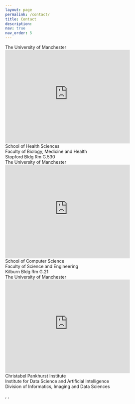 ```yaml
---
layout: page
permalink: /contact/
title: Contact
description: 
nav: true
nav_order: 5
---
```



<div class="contact_place_container">
  <div class="contact_place">
    <span class="contact_place_text1">The University of Manchester </span> <br> 
    <div class="contact_place_image">
      <iframe src="https://www.google.com/maps/embed?pb=!1m18!1m12!1m3!1d2375.304347708705!2d-2.229278881692381!3d53.463020666420874!2m3!1f0!2f0!3f0!3m2!1i1024!2i768!4f13.1!3m3!1m2!1s0x487bb18c2956deab%3A0x5d5c9fb7b45a729c!2sStopford%20Building!5e0!3m2!1sen!2suk!4v1695651915929!5m2!1sen!2suk" width="400" height="300" style="border:0;" allowfullscreen="" loading="lazy" referrerpolicy="no-referrer-when-downgrade"></iframe> 
    </div>
    <div class="contact_place_text">
      <span class="contact_place_text2">School of Health Sciences </span><br> 
      <span class="contact_place_text3">Faculty of Biology, Medicine and Health </span> <br> 
      <span class="contact_place_text4">Stopford Bldg Rm G.530 </span> <br> 
    </div>
  </div>

  <div class="contact_place">
    <span class="contact_place_text1">The University of Manchester </span> <br> 
    <div class="contact_place_image">
      <iframe src="https://www.google.com/maps/embed?pb=!1m18!1m12!1m3!1d2375.0521224839003!2d-2.2365779221982574!3d53.46752856564802!2m3!1f0!2f0!3f0!3m2!1i1024!2i768!4f13.1!3m3!1m2!1s0x487bb192808a387b%3A0x9a2896298908a5f2!2sKilburn%20Building!5e0!3m2!1sen!2suk!4v1695652057356!5m2!1sen!2suk" width="400" height="300" style="border:0;" allowfullscreen="" loading="lazy" referrerpolicy="no-referrer-when-downgrade"></iframe>
    </div>
    <div class="contact_place_text">
      <span class="contact_place_text2">School of Computer Science </span><br> 
      <span class="contact_place_text3">Faculty of Science and Engineering </span> <br> 
      <span class="contact_place_text4">Kilburn Bldg Rm G.21 </span> <br> 
    </div>
  </div>
  
  <div class="contact_place">
    <span class="contact_place_text1">The University of Manchester </span> <br> 
    <div class="contact_place_image">
      <iframe src="https://www.google.com/maps/embed?pb=!1m18!1m12!1m3!1d2375.1818598257146!2d-2.2343390221983586!3d53.46520986582188!2m3!1f0!2f0!3f0!3m2!1i1024!2i768!4f13.1!3m3!1m2!1s0x487bb1d559fc3625%3A0x5583ca0833ccd433!2sChristabel%20Pankhurst%20Building!5e0!3m2!1sen!2suk!4v1695656502601!5m2!1sen!2suk" width="400" height="300" style="border:0;" allowfullscreen="" loading="lazy" referrerpolicy="no-referrer-when-downgrade"></iframe>
    </div>
    <div class="contact_place_text">
      <span class="contact_place_text2">Christabel Pankhurst Institute </span><br> 
      <span class="contact_place_text3">Institute for Data Science and Artificial Intelligence </span> <br> 
      <span class="contact_place_text4">Division of Informatics, Imaging and Data Sciences </span> <br> 
    </div>
  </div>
  
  
</div>

, , 